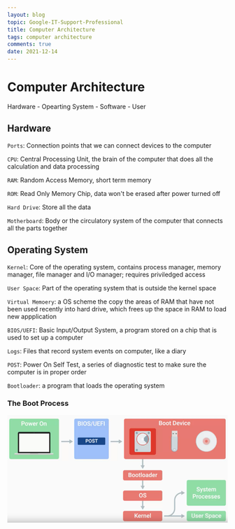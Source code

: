 ```yaml
---
layout: blog
topic: Google-IT-Support-Professional
title: Computer Architecture
tags: computer architecture
comments: true
date: 2021-12-14
---
```


# Computer Architecture

Hardware - Opearting System - Software - User

## Hardware

`Ports`: Connection points that we can connect devices to the computer

`CPU`: Central Processing Unit, the brain of the computer that does all the calculation and data processing

`RAM`: Random Access Memory, short term memory

`ROM`: Read Only Memory Chip, data won't be erased after power turned off

`Hard Drive`: Store all the data

`Motherboard`: Body or the circulatory system of the computer that connects all the parts together

## Operating System

`Kernel`: Core of the operating system, contains process manager, memory manager, file manager and I/O manager; requires priviledged access

`User Space`: Part of the operating system that is outside the kernel space

`Virtual Memoery`: a OS scheme the copy the areas of RAM that have not been used recently into hard drive, which frees up the space in RAM to load new appplication

`BIOS/UEFI`: Basic Input/Output System, a program stored on a chip that is used to set up a computer

`Logs`: Files that record system events on computer, like a diary

`POST`: Power On Self Test, a series of diagnostic test to make sure the computer is in proper order

`Bootloader`: a program that loads the operating system

### The Boot Process
![Boot Process](/assets/Boot-Process.PNG)
